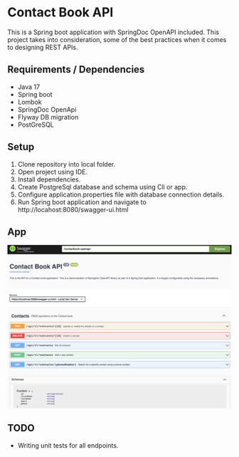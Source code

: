 # Contact Book API
This is a Spring boot application with SpringDoc OpenAPI included.
This project takes into consideration, some of the best practices when it comes to designing REST APIs.

## Requirements / Dependencies
- Java 17
- Spring boot
- Lombok
- SpringDoc OpenApi
- Flyway DB migration
- PostGreSQL

## Setup
1. Clone repository into local folder.
2. Open project using IDE.
3. Install dependencies.
4. Create PostgreSql database and schema using Cli or app.
5. Configure application.properties file with database connection details.
6. Run Spring boot application and navigate to http://locahost:8080/swagger-ui.html

## App
![Contact-book-Api](screenshot.png)

## TODO
- Writing unit tests for all endpoints.
